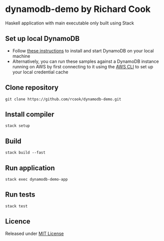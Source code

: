 # dynamodb-demo by Richard Cook

Haskell application with main executable only built using Stack

## Set up local DynamoDB

* Follow [these instructions][local-dynamodb] to install and start DynamoDB on your local machine
* Alternatively, you can run these samples against a DynamoDB instance running on AWS by first connecting to it using the [AWS CLI][aws-cli] to set up your local credential cache

## Clone repository

```
git clone https://github.com/rcook/dynamodb-demo.git
```

## Install compiler

```
stack setup
```

## Build

```
stack build --fast
```

## Run application

```
stack exec dynamodb-demo-app
```

## Run tests

```
stack test
```

## Licence

Released under [MIT License][licence]

[aws-cli]: https://aws.amazon.com/cli/
[licence]: LICENSE
[local-dynamodb]: http://docs.aws.amazon.com/amazondynamodb/latest/developerguide/DynamoDBLocal.html
